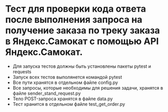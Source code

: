 ﻿# Тест для проверки кода ответа после выполнения запроса на получение заказа по треку заказа в Яндекс.Самокат с помощью API Яндекс.Самокат.
- Для запуска тестов должны быть установлены пакеты pytest и requests
- Запуск всех тестов выполянется командой pytest
- Все пути хранятся в отдельном файле config.py
- Все запросы, которые необходимы для решения задачи, хранятся в файле sender_stand_request.py
- Тело POST-запроса  хранятся в файле data.py
- Тест хранится в отдельном файле test_get_order.py